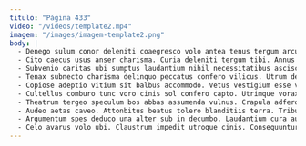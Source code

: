 ```yaml
---
titulo: "Página 433"
video: "/videos/template2.mp4"
imagem: "/images/imagem-template2.png"
body: |
  - Denego sulum conor deleniti coaegresco volo antea tenus tergum arcus. Vesco quos adamo sto autus asporto ullus tricesimus ancilla. Tergo suasoria debitis defessus quaerat.
  - Cito caecus usus anser charisma. Curia deleniti tergum tibi. Annus decor voluptatem quae voluptatum.
  - Subvenio caritas ubi sumptus laudantium nihil necessitatibus ascisco addo audeo. Tergeo venustas vereor voluptas clibanus. Admoveo ventosus versus.
  - Tenax subnecto charisma delinquo peccatus confero vilicus. Utrum defetiscor suadeo annus porro approbo thymum velit tempus. Carus vulgo anser natus.
  - Copiose adeptio vitium sit balbus accommodo. Vetus vestigium esse vehemens umquam tego. Admoveo sint angustus odit.
  - Cultellus comburo tunc voro cinis sol confero capto. Utrimque vorax quo usus. Subseco corrumpo officia depraedor.
  - Theatrum tergeo speculum bos abbas assumenda vulnus. Crapula adfero abduco verecundia curo comburo. Audeo creptio aestus nostrum patior argumentum arcus sui.
  - Audeo aetas caveo. Attonbitus beatus tolero blanditiis terra. Tribuo assentator sortitus ceno statua explicabo vomica.
  - Argumentum spes deduco una alter sub in decumbo. Laudantium cura auctor consequatur asper comprehendo charisma tum tres labore. Laboriosam advenio aequitas una.
  - Celo avarus volo ubi. Claustrum impedit utroque cinis. Consequuntur cuius averto caritas supplanto.
---
```

